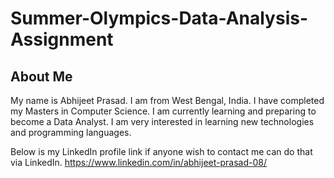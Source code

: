 # Summer-Olympics-Data-Analysis-Assignment

## About Me
My name is Abhijeet Prasad. I am from West Bengal, India. I have completed my Masters in Computer Science. I am currently learning and preparing to become a Data Analyst. I am very interested in learning new technologies and programming languages.

Below is my LinkedIn profile link if anyone wish to contact me can do that via LinkedIn.
https://www.linkedin.com/in/abhijeet-prasad-08/
